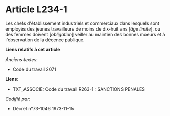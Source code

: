# Article L234-1

Les chefs d'établissement industriels et commerciaux dans lesquels sont employés des jeunes travailleurs de moins de dix-huit
ans [*âge limite*], ou des femmes doivent [*obligation*] veiller au maintien des bonnes moeurs et à l'observation de la
décence publique.

**Liens relatifs à cet article**

_Anciens textes_:

  - Code du travail 2071

**Liens**:

  - TXT_ASSOCIE: Code du travail R263-1 : SANCTIONS PENALES

_Codifié par_:

  - Décret n°73-1046 1973-11-15
